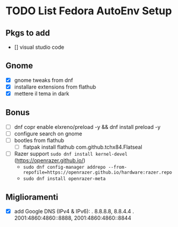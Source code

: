 # TODO List Fedora AutoEnv Setup

## Pkgs to add
- [] visual studio code

## Gnome
- [x] gnome tweaks from dnf
- [x] installare extensions from flathub
- [x] mettere il tema in dark

## Bonus
- [ ] dnf copr enable elxreno/preload -y && dnf install preload -y
- [ ] configure search on gnome
- [ ] bootles from flathub
    - [ ] flatpak install flathub com.github.tchx84.Flatseal
- [ ] Razer support `sudo dnf install kernel-devel` (https://openrazer.github.io/)
    - `sudo dnf config-manager addrepo --from-repofile=https://openrazer.github.io/hardware:razer.repo`
    - `sudo dnf install openrazer-meta`

## Miglioramenti
- [x] add Google DNS (IPv4 & IPv6):
    . 8.8.8.8, 8.8.4.4
    . 2001:4860:4860::8888, 2001:4860:4860::8844

